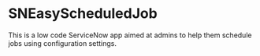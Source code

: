 # SNEasyScheduledJob
This is a low code ServiceNow app aimed at admins to help them schedule jobs using configuration settings. 
